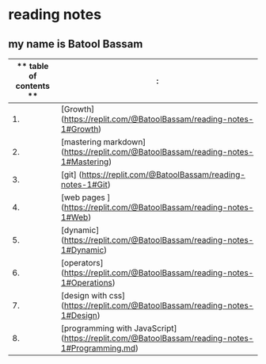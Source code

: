 # reading notes
## my name is Batool Bassam
| ** table of contents ** |: |
| ----------- | ----------- |
| 1. |[Growth] (https://replit.com/@BatoolBassam/reading-notes-1#Growth)|
| 2. |[mastering markdown] (https://replit.com/@BatoolBassam/reading-notes-1#Mastering)|
| 3. |[git] (https://replit.com/@BatoolBassam/reading-notes-1#Git)|
| 4. |[web pages ] (https://replit.com/@BatoolBassam/reading-notes-1#Web)|
| 5. |[dynamic] (https://replit.com/@BatoolBassam/reading-notes-1#Dynamic)|
| 6. |[operators] (https://replit.com/@BatoolBassam/reading-notes-1#Operations)|
| 7. |[design with css] (https://replit.com/@BatoolBassam/reading-notes-1#Design)|
| 8. |[programming with JavaScript] (https://replit.com/@BatoolBassam/reading-notes-1#Programming.md)|


